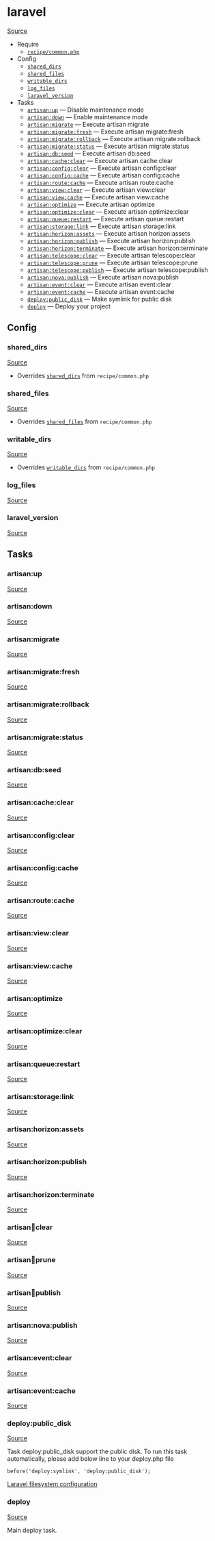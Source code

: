<!-- DO NOT EDIT THIS FILE! -->
<!-- Instead edit recipe/laravel.php -->
<!-- Then run bin/docgen -->

# laravel

[Source](/recipe/laravel.php)



* Require
  * [`recipe/common.php`](/docs/recipe/common.md)
* Config
  * [`shared_dirs`](#shared_dirs)
  * [`shared_files`](#shared_files)
  * [`writable_dirs`](#writable_dirs)
  * [`log_files`](#log_files)
  * [`laravel_version`](#laravel_version)
* Tasks
  * [`artisan:up`](#artisanup) — Disable maintenance mode
  * [`artisan:down`](#artisandown) — Enable maintenance mode
  * [`artisan:migrate`](#artisanmigrate) — Execute artisan migrate
  * [`artisan:migrate:fresh`](#artisanmigratefresh) — Execute artisan migrate:fresh
  * [`artisan:migrate:rollback`](#artisanmigraterollback) — Execute artisan migrate:rollback
  * [`artisan:migrate:status`](#artisanmigratestatus) — Execute artisan migrate:status
  * [`artisan:db:seed`](#artisandbseed) — Execute artisan db:seed
  * [`artisan:cache:clear`](#artisancacheclear) — Execute artisan cache:clear
  * [`artisan:config:clear`](#artisanconfigclear) — Execute artisan config:clear
  * [`artisan:config:cache`](#artisanconfigcache) — Execute artisan config:cache
  * [`artisan:route:cache`](#artisanroutecache) — Execute artisan route:cache
  * [`artisan:view:clear`](#artisanviewclear) — Execute artisan view:clear
  * [`artisan:view:cache`](#artisanviewcache) — Execute artisan view:cache
  * [`artisan:optimize`](#artisanoptimize) — Execute artisan optimize
  * [`artisan:optimize:clear`](#artisanoptimizeclear) — Execute artisan optimize:clear
  * [`artisan:queue:restart`](#artisanqueuerestart) — Execute artisan queue:restart
  * [`artisan:storage:link`](#artisanstoragelink) — Execute artisan storage:link
  * [`artisan:horizon:assets`](#artisanhorizonassets) — Execute artisan horizon:assets
  * [`artisan:horizon:publish`](#artisanhorizonpublish) — Execute artisan horizon:publish
  * [`artisan:horizon:terminate`](#artisanhorizonterminate) — Execute artisan horizon:terminate
  * [`artisan:telescope:clear`](#artisantelescopeclear) — Execute artisan telescope:clear
  * [`artisan:telescope:prune`](#artisantelescopeprune) — Execute artisan telescope:prune
  * [`artisan:telescope:publish`](#artisantelescopepublish) — Execute artisan telescope:publish
  * [`artisan:nova:publish`](#artisannovapublish) — Execute artisan nova:publish
  * [`artisan:event:clear`](#artisaneventclear) — Execute artisan event:clear
  * [`artisan:event:cache`](#artisaneventcache) — Execute artisan event:cache
  * [`deploy:public_disk`](#deploypublic_disk) — Make symlink for public disk
  * [`deploy`](#deploy) — Deploy your project

## Config
### shared_dirs
[Source](/recipe/laravel.php#L6)

* Overrides [`shared_dirs`](/docs/recipe/common.md#shared_dirs) from `recipe/common.php`



### shared_files
[Source](/recipe/laravel.php#L7)

* Overrides [`shared_files`](/docs/recipe/common.md#shared_files) from `recipe/common.php`



### writable_dirs
[Source](/recipe/laravel.php#L8)

* Overrides [`writable_dirs`](/docs/recipe/common.md#writable_dirs) from `recipe/common.php`



### log_files
[Source](/recipe/laravel.php#L19)



### laravel_version
[Source](/recipe/laravel.php#L20)




## Tasks
### artisan:up
[Source](/recipe/laravel.php#L79)



### artisan:down
[Source](/recipe/laravel.php#L82)



### artisan:migrate
[Source](/recipe/laravel.php#L85)



### artisan:migrate:fresh
[Source](/recipe/laravel.php#L88)



### artisan:migrate:rollback
[Source](/recipe/laravel.php#L91)



### artisan:migrate:status
[Source](/recipe/laravel.php#L94)



### artisan:db:seed
[Source](/recipe/laravel.php#L97)



### artisan:cache:clear
[Source](/recipe/laravel.php#L100)



### artisan:config:clear
[Source](/recipe/laravel.php#L103)



### artisan:config:cache
[Source](/recipe/laravel.php#L106)



### artisan:route:cache
[Source](/recipe/laravel.php#L109)



### artisan:view:clear
[Source](/recipe/laravel.php#L112)



### artisan:view:cache
[Source](/recipe/laravel.php#L115)



### artisan:optimize
[Source](/recipe/laravel.php#L118)



### artisan:optimize:clear
[Source](/recipe/laravel.php#L121)



### artisan:queue:restart
[Source](/recipe/laravel.php#L124)



### artisan:storage:link
[Source](/recipe/laravel.php#L127)



### artisan:horizon:assets
[Source](/recipe/laravel.php#L130)



### artisan:horizon:publish
[Source](/recipe/laravel.php#L133)



### artisan:horizon:terminate
[Source](/recipe/laravel.php#L136)



### artisan:telescope:clear
[Source](/recipe/laravel.php#L139)



### artisan:telescope:prune
[Source](/recipe/laravel.php#L142)



### artisan:telescope:publish
[Source](/recipe/laravel.php#L145)



### artisan:nova:publish
[Source](/recipe/laravel.php#L148)



### artisan:event:clear
[Source](/recipe/laravel.php#L151)



### artisan:event:cache
[Source](/recipe/laravel.php#L154)



### deploy:public_disk
[Source](/recipe/laravel.php#L165)

Task deploy:public_disk support the public disk.
To run this task automatically, please add below line to your deploy.php file

    before('deploy:symlink', 'deploy:public_disk');

[Laravel filesystem configuration](https://laravel.com/docs/5.2/filesystem#configuration)

### deploy
[Source](/recipe/laravel.php#L180)

Main deploy task.

